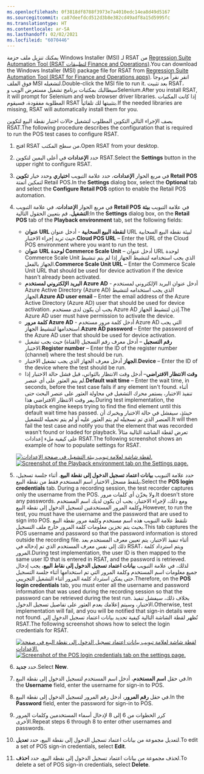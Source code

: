 ```yaml
---
ms.openlocfilehash: 0f3818df8788f3973e7a4010edc14ea8d49d5167
ms.sourcegitcommit: ca87deefdcd512d3b8e382cd49adf8a15d5995fc
ms.translationtype: HT
ms.contentlocale: ar-SA
ms.lasthandoff: 02/02/2021
ms.locfileid: "6070446"
---
```

<span data-ttu-id="b1e47-101">يمكنك تنزيل ملف حزمة Windows Installer‏ (MSI) لـ RSAT من [Regression Suite Automation Tool ‏(RSAT لتطبيقات Finance and Operations)](https://www.microsoft.com/download/details.aspx?id=57357).</span><span class="sxs-lookup"><span data-stu-id="b1e47-101">You can download the Windows Installer (MSI) package file for RSAT from [Regression Suite Automation Tool (RSAT for Finance and Operations apps)](https://www.microsoft.com/download/details.aspx?id=57357).</span></span> <span data-ttu-id="b1e47-102">انقر نقراً مزدوجاً فوق الملف MSI لتشغيله.</span><span class="sxs-lookup"><span data-stu-id="b1e47-102">Double-click the MSI file to run it.</span></span> <span data-ttu-id="b1e47-103">بعد تثبيت RSAT، سيطالبك بمكتبات برنامج تشغيل مستعرض الويب وSelenium.</span><span class="sxs-lookup"><span data-stu-id="b1e47-103">After you install RSAT, it will prompt for Selenium and web browser driver libraries.</span></span> <span data-ttu-id="b1e47-104">إذا كانت المكتبات المطلوبة مفقودة، فسيقوم RSAT بتثبيتها لك تلقائياً.</span><span class="sxs-lookup"><span data-stu-id="b1e47-104">If the needed libraries are missing, RSAT will automatically install them for you.</span></span>

<span data-ttu-id="b1e47-105">يصف الإجراء التالي التكوين المطلوب لتشغيل حالات اختبار نقطة البيع لتكوين RSAT.</span><span class="sxs-lookup"><span data-stu-id="b1e47-105">The following procedure describes the configuration that is required to run the POS test cases to configure RSAT.</span></span>

1.  <span data-ttu-id="b1e47-106">افتح RSAT من سطح المكتب.</span><span class="sxs-lookup"><span data-stu-id="b1e47-106">Open RSAT from your desktop.</span></span>
2.  <span data-ttu-id="b1e47-107">حدد **الإعدادات** في أعلى اليمين لتكوين RSAT.</span><span class="sxs-lookup"><span data-stu-id="b1e47-107">Select the **Settings** button in the upper right to configure RSAT.</span></span>
3.  <span data-ttu-id="b1e47-108">في مربع الحوار **الإعدادات**، حدد علامة التبويب **اختياري** وحدد خيار **تكوين Retail POS** لتمكين أتمتة Retail POS.</span><span class="sxs-lookup"><span data-stu-id="b1e47-108">In the **Settings** dialog box, select the **Optional** tab and select the **Configure Retail POS** option to enable the Retail POS automation.</span></span>
4.  <span data-ttu-id="b1e47-109">في مربع الحوار **الإعدادات**، في علامة التبويب **Retail POS** في علامة التبويب **بيئة التشغيل**، قم بتعيين الحقول التالية:</span><span class="sxs-lookup"><span data-stu-id="b1e47-109">In the **Settings** dialog box, on the **Retail POS** tab of the **Playback environment** tab, set the following fields:</span></span>
    - <span data-ttu-id="b1e47-110">**عنوان URL لنقطة البيع السحابية** - أدخل عنوان URL لبيئة نقطة البيع السحابية حيث تريد إجراء الاختبار.</span><span class="sxs-lookup"><span data-stu-id="b1e47-110">**Cloud POS URL** – Enter the URL of the Cloud POS environment where you want to run the test.</span></span>
    - <span data-ttu-id="b1e47-111">**عنوان URL لوحدة Commerce Scale Unit** – أدخل عنوان URL لوحدة Commerce Scale Unit الذي يجب استخدامه لتنشيط الجهاز إذا لم يتم تنشيط الجهاز بالفعل.</span><span class="sxs-lookup"><span data-stu-id="b1e47-111">**Commerce Scale Unit URL** – Enter the Commerce Scale Unit URL that should be used for device activation if the device hasn't already been activated.</span></span> 
    - <span data-ttu-id="b1e47-112">**البريد الإلكتروني لمستخدم Azure AD** - أدخل عنوان البريد الإلكتروني لمستخدم Azure Active Directory‏ (Azure AD) الذي يجب استخدامه لتنشيط الجهاز.</span><span class="sxs-lookup"><span data-stu-id="b1e47-112">**Azure AD user email** – Enter the email address of the Azure Active Directory (Azure AD) user that should be used for device activation.</span></span> <span data-ttu-id="b1e47-113">يجب أن يكون لدى مستخدم Azure AD إذن لتنشيط الجهاز.</span><span class="sxs-lookup"><span data-stu-id="b1e47-113">The Azure AD user must have permission to activate the device.</span></span>
    - <span data-ttu-id="b1e47-114">**كلمة مرور Azure AD** - أدخل كلمة مرور مستخدم Azure AD التي يجب استخدامها لتنشيط الجهاز.</span><span class="sxs-lookup"><span data-stu-id="b1e47-114">**Azure AD password** – Enter the password of the Azure AD user that should be used for device activation.</span></span>
    - <span data-ttu-id="b1e47-115">**رقم التسجيل** – أدخل معرف رقم التسجيل (القناة) حيث يجب تشغيل الاختبار.</span><span class="sxs-lookup"><span data-stu-id="b1e47-115">**Register number** – Enter the ID of the register number (channel) where the test should be run.</span></span>
    - <span data-ttu-id="b1e47-116">**الجهاز** أدخل معرف الجهاز الذي يجب تشغيل الاختبار.</span><span class="sxs-lookup"><span data-stu-id="b1e47-116">**Device** – Enter the ID of the device where the test should be run.</span></span>
    - <span data-ttu-id="b1e47-117">**وقت الانتظار الافتراضي**– أدخل وقت الانتظار بالثواني، قبل فشل حالة الاختبار إذا لم يتم العثور على أي عنصر.</span><span class="sxs-lookup"><span data-stu-id="b1e47-117">**Default wait time** – Enter the wait time, in seconds, before the test case fails if any element isn't found.</span></span> <span data-ttu-id="b1e47-118">أثناء تنفيذ الاختبار، يستمر محرك التشغيل في محاولة العثور على عنصر البحث حتى يمر وقت الانتظار الافتراضي هذا.</span><span class="sxs-lookup"><span data-stu-id="b1e47-118">During test implementation, the playback engine keeps trying to find the find element until this default wait time has passed.</span></span> <span data-ttu-id="b1e47-119">حينئذٍ، سيفشل في حالة الاختبار ويخبرك أن العنصر الذي تم تسجيله لم يتم العثور عليه أو لم يتم تحميله للتشغيل.</span><span class="sxs-lookup"><span data-stu-id="b1e47-119">It will then fail the test case and notify you that the element that was recorded wasn't found or loaded for playback.</span></span> <span data-ttu-id="b1e47-120">تعرض لقطة الشاشة التالية مثالاً على كيفية ملء إعدادات RSAT.</span><span class="sxs-lookup"><span data-stu-id="b1e47-120">The following screenshot shows an example of how to populate settings for RSAT.</span></span>
    
    <span data-ttu-id="b1e47-121">[![لقطة شاشة لعلامة تبويب بيئة التشغيل في صفحة الإعدادات.](../media/settings-ss.jpg)](../media/settings-ss.jpg#lightbox)</span><span class="sxs-lookup"><span data-stu-id="b1e47-121">[![Screenshot of the Playback environment tab on the Settings page.](../media/settings-ss.jpg)](../media/settings-ss.jpg#lightbox)</span></span> 

5.  <span data-ttu-id="b1e47-122">حدد علامة التبويب **بيانات اعتماد تسجيل الدخول إلى نقطة البيع**. أثناء جلسة تسجيل، يلتقط مسجل الاختبار اسم المستخدم فقط من نقطة البيع،</span><span class="sxs-lookup"><span data-stu-id="b1e47-122">Select the **POS login credentials** tab. During a recording session, the test recorder captures only the username from the POS.</span></span> <span data-ttu-id="b1e47-123">ولا يخزّن أي كلمات مرور.</span><span class="sxs-lookup"><span data-stu-id="b1e47-123">It doesn't store any passwords.</span></span> <span data-ttu-id="b1e47-124">ومع ذلك، لإجراء الاختبار، يجب أن يكون لديك اسم المستخدم وكلمة المرور المستخدمَين لتسجيل الدخول إلى نقطة البيع.</span><span class="sxs-lookup"><span data-stu-id="b1e47-124">However, to run the test, you must have the username and the password that are used to sign into POS.</span></span> <span data-ttu-id="b1e47-125">تلتقط علامة التبويب هذه اسم مستخدم وكلمة مرور نقطة البيع بحيث يتم تخزين معلومات كلمة المرور خارج ملف التسجيل.</span><span class="sxs-lookup"><span data-stu-id="b1e47-125">This tab captures the POS username and password so that the password information is stored outside the recording file.</span></span> <span data-ttu-id="b1e47-126">أثناء تنفيذ الاختبار، يتم تعيين معرف المستخدم بعد ذلك إلى نفس معرف المستخدم الذي تم إدخاله في RSAT، ويتم استرداد كلمة المرور.</span><span class="sxs-lookup"><span data-stu-id="b1e47-126">During test implementation, the user ID is then mapped to the same user ID that is entered in RSAT, and the password is retrieved.</span></span> <span data-ttu-id="b1e47-127">لذلك، في علامة التبويب **بيانات اعتماد تسجيل الدخول إلى نقاط البيع**، يجب إدخال جميع معلومات اسم المستخدم وكلمة المرور التي تم استخدامها أثناء جلسة التسجيل حتى يمكن استرداد كلمة المرور أثناء التشغيل التجريبي.</span><span class="sxs-lookup"><span data-stu-id="b1e47-127">Therefore, on the **POS login credentials** tab, you must enter all the username and password information that was used during the recording session so that the password can be retrieved during the test run.</span></span> <span data-ttu-id="b1e47-128">بخلاف ذلك، سيفشل تنفيذ الاختبار، وسيتم إعلامك بعدم العثور على تفاصيل تسجيل الدخول.</span><span class="sxs-lookup"><span data-stu-id="b1e47-128">Otherwise, test implementation will fail, and you will be notified that sign-in details were not found.</span></span> <span data-ttu-id="b1e47-129">تُظهر لقطة الشاشة التالية كيفية تحديد بيانات اعتماد تسجيل الدخول إلى RSAT.</span><span class="sxs-lookup"><span data-stu-id="b1e47-129">The following screenshot shows how to select the login credentials for RSAT.</span></span>

    <span data-ttu-id="b1e47-130">[![لقطة شاشة لعلامة تبويب بيانات اعتماد تسجيل الدخول إلى نقطة البيع في صفحة الإعدادات.](../media/pos-login-ss.jpg)](../media/pos-login-ss.jpg#lightbox)</span><span class="sxs-lookup"><span data-stu-id="b1e47-130">[![Screenshot of the POS login credentials tab on the settings page.](../media/pos-login-ss.jpg)](../media/pos-login-ss.jpg#lightbox)</span></span> 
6.  <span data-ttu-id="b1e47-131">حدد **جديد**.</span><span class="sxs-lookup"><span data-stu-id="b1e47-131">Select **New**.</span></span>
7.  <span data-ttu-id="b1e47-132">في حقل **اسم المستخدم**، أدخل اسم المستخدم لتسجيل الدخول إلى نقطة البيع.</span><span class="sxs-lookup"><span data-stu-id="b1e47-132">In the **Username** field, enter the username for sign-in to POS.</span></span>
8.  <span data-ttu-id="b1e47-133">في حقل **رقم المرور**، أدخل رقم المرور لتسجيل الدخول إلى نقطة البيع.</span><span class="sxs-lookup"><span data-stu-id="b1e47-133">In the **Password** field, enter the password for sign-in to POS.</span></span>
9.  <span data-ttu-id="b1e47-134">كرر الخطوات من 6 إلى 8 لإدخال أسماء المستخدمين وكلمات المرور الأخرى.</span><span class="sxs-lookup"><span data-stu-id="b1e47-134">Repeat steps 6 through 8 to enter other usernames and passwords.</span></span>
10. <span data-ttu-id="b1e47-135">لتعديل مجموعة من بيانات اعتماد تسجيل الدخول إلى نقطة البيع، حدد **تعديل**.</span><span class="sxs-lookup"><span data-stu-id="b1e47-135">To edit a set of POS sign-in credentials, select **Edit**.</span></span>
11. <span data-ttu-id="b1e47-136">لحذف مجموعة من بيانات اعتماد تسجيل الدخول إلى نقطة البيع، حدد **احذف**.</span><span class="sxs-lookup"><span data-stu-id="b1e47-136">To delete a set of POS sign-in credentials, select **Delete**.</span></span>
